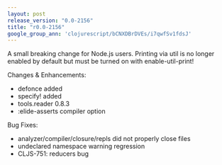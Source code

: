 ```yaml
---
layout: post
release_version: "0.0-2156"
title: "r0.0-2156"
google_group_ann: 'clojurescript/bCNXDBrDVEs/i7qwfSv1fdsJ'
---
```


A small breaking change for Node.js users. Printing via util is no longer enabled by default but must be turned on with enable-util-print!

Changes & Enhancements:

* defonce added
* specify! added
* tools.reader 0.8.3
* :elide-asserts compiler option

Bug Fixes:

* analyzer/compiler/closure/repls did not properly close files
* undeclared namespace warning regression
* CLJS-751: reducers bug
